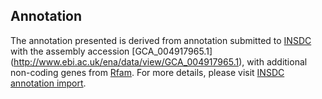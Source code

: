
Annotation
----------

The annotation presented is derived from annotation submitted to
[INSDC](http://www.insdc.org) with the assembly accession [GCA\_004917965.1]
(http://www.ebi.ac.uk/ena/data/view/GCA_004917965.1),
with additional non-coding genes from
[Rfam](http://rfam.xfam.org/). For more details, please visit [INSDC
annotation import](http://ensemblgenomes.org/info/data/insdc_annotation).
